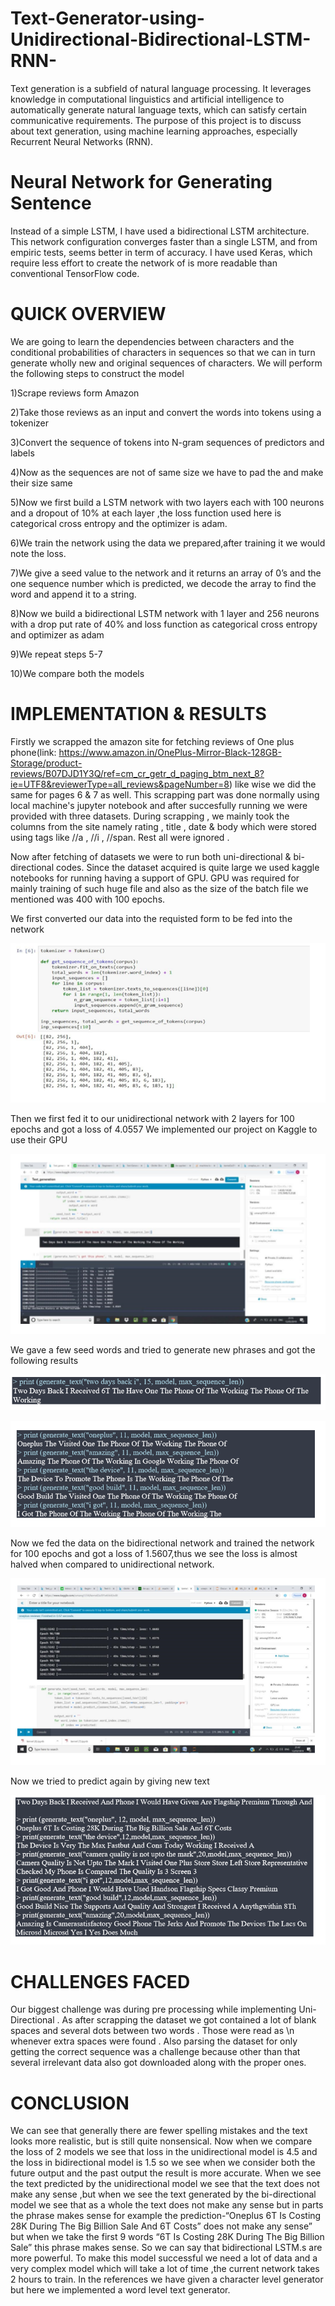 # Text-Generator-using-Unidirectional-Bidirectional-LSTM-RNN-
Text generation is a subfield of natural language processing. It leverages knowledge in computational linguistics and artificial intelligence to automatically generate natural language texts, which can satisfy certain communicative requirements. The purpose of this project is to discuss about text generation, using machine learning approaches, especially Recurrent Neural Networks (RNN). 
# Neural Network for Generating Sentence 
Instead of a simple LSTM, I have used a bidirectional LSTM architecture. This network configuration converges faster than a single LSTM, and from empiric tests, seems better in term of accuracy. 
I have used Keras, which require less effort to create the network of is more readable than conventional TensorFlow code. 
#  QUICK OVERVIEW
We are going to learn the dependencies between characters and the conditional probabilities of characters in sequences so that we can in turn generate wholly new and original sequences of characters. 
We will perform the following steps to construct the model 

1)Scrape reviews form Amazon

2)Take those reviews as an input and convert the words into tokens using a tokenizer 

3)Convert the sequence of tokens into N-gram sequences of predictors and labels 

4)Now as the sequences are not of same size we have to pad the and make their size same 

5)Now we first build a LSTM network with two layers each with 100 neurons and a dropout of 10% at each layer ,the loss function used here is categorical cross entropy and the optimizer is adam. 

6)We train the network using the data we prepared,after training it we would note the loss. 

7)We give a seed value to the network and it returns an array of 0’s and the one sequence number which is predicted, we decode the array to find the word and append it to a string. 

8)Now we build a bidirectional LSTM network with 1 layer and 256 neurons with a drop put rate of 40% and loss function as categorical cross entropy and optimizer as adam 

9)We repeat steps 5-7 
 
10)We compare both the models 

# IMPLEMENTATION & RESULTS
Firstly we scrapped the amazon site for fetching reviews of One plus phone(link: https://www.amazon.in/OnePlus-Mirror-Black-128GB-Storage/product-reviews/B07DJD1Y3Q/ref=cm_cr_getr_d_paging_btm_next_8?ie=UTF8&reviewerType=all_reviews&pageNumber=8) like wise we did the same for pages 6 & 7 as well. This scrapping part was done normally using local machine's jupyter notebook and after succesfully running we were provided with three datasets. During scrapping , we mainly took the columns from the site namely rating , title , date & body which were stored using tags like //a , //i , //span. Rest all were ignored . 

Now after fetching of datasets we were to run both uni-directional & bi-directional codes. Since the dataset acquired is quite large we used kaggle notebooks for running having a support of GPU. GPU was required for mainly training of such huge file and also as the size of the batch file we mentioned was 400 with 100 epochs. 

We first converted our data into the requisted form to be fed into the network 

![](images/1.PNG)

Then we first fed it to our unidirectional network with 2 layers for 100 epochs and got a loss of 4.0557 
We implemented our project on Kaggle to use their GPU 

![](images/2.PNG)

We gave a few seed words and tried to generate new phrases and got the following results 

![](images/3.PNG)

![](images/4.PNG)

Now we fed the data on the bidirectional network and trained the network for 100 epochs and got a loss of 1.5607,thus we see the loss is almost halved when compared to unidirectional network. 
 
![](images/5.PNG)
 
 Now we tried to predict again by giving new text 
 
 ![](images/6.PNG)
  
 # CHALLENGES FACED
 Our biggest challenge was during pre processing while implementing Uni-Directional . As after scrapping the dataset we got contained a lot of blank spaces and several dots between two words . Those were read as \n whenever extra spaces were found . Also parsing the dataset for only getting the correct sequence was a challenge because other than that several irrelevant data also got downloaded along with the proper ones. 
 
 # CONCLUSION
 We can see that generally there are fewer spelling mistakes and the text looks more realistic, but is still quite nonsensical. Now when we compare the loss of 2 models we see that loss in the unidirectional model is 4.5 and the loss in bidirectional model is 1.5 so we see when we consider both the future output and the past output the result is more accurate. When we see the text predicted by the unidirectional model we see that the text does not make any sense ,but when we see the text generated by the bi-directional model we see that as a whole the text does not make any sense but in parts the phrase makes sense for example the prediction-“Oneplus 6T Is Costing 28K During The Big Billion Sale And 6T Costs” does not make any sense” but when we take the first 9 words “6T Is Costing 28K During The Big Billion Sale” this phrase makes sense. So we can say that bidirectional LSTM.s are more powerful. To make this model successful we need a lot of data and a very complex model which will take a lot of time ,the current network takes 2 hours to train. In the references we have given a character level generator but here we implemented a word level text generator. 
